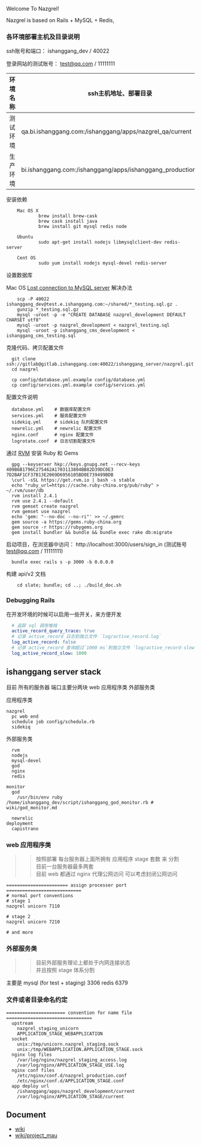 Welcome To Nazgrel!

Nazgrel is based on Rails + MySQL + Redis,

### 各环境部署主机及目录说明

  ssh账号和端口： ishanggang_dev / 40022

  登录网站的测试账号： test@qq.com / 11111111

| 环境名称 | ssh主机地址、部署目录 | 应用域名 |
| --------- | ------- | ------- |
| 测试环境      |     qa.bi.ishanggang.com:/ishanggang/apps/nazgrel_qa/current   |   http://qa.bi.ishanggang.com |
| 生产环境      |     bi.ishanggang.com:/ishanggang/apps/ishanggang_production/current   |   http://bi.ishanggang.com |

安装依赖

        Mac OS X
                brew install brew-cask
                brew cask install java
                brew install git mysql redis node

        Ubuntu
                sudo apt-get install nodejs libmysqlclient-dev redis-server

        Cent OS
                sudo yum install nodejs mysql-devel redis-server

设置数据库

Mac OS [Lost connection to MySQL server](wiki/mac_mysql.md) 解决办法

        scp -P 40022 ishanggang_dev@test.e.ishanggang.com:~/shared/*_testing.sql.gz .
        gunzip *_testing.sql.gz
        mysql -uroot -p -e "CREATE DATABASE nazgrel_development DEFAULT CHARSET utf8"
        mysql -uroot -p nazgrel_development < nazgrel_testing.sql
        mysql -uroot -p ishanggang_cms_development < ishanggang_cms_testing.sql

克隆代码、拷贝配置文件

      git clone ssh://gitlab@gitlab.ishanggang.com:40022/ishanggang_server/nazgrel.git
      cd nazgrel

      cp config/database.yml.example config/database.yml
      cp config/services.yml.example config/services.yml

配置文件说明


      database.yml    # 数据库配置文件
      services.yml    # 服务配置文件
      sidekiq.yml     # sidekiq 队列配置文件
      newrelic.yml    # newrelic 配置文件
      nginx.conf      # nginx 配置文件
      logrotate.conf  # 日志切割配置文件


通过 [RVM](https://rvm.io/) 安装 Ruby 和 Gems

      gpg --keyserver hkp://keys.gnupg.net --recv-keys 409B6B1796C275462A1703113804BB82D39DC0E3 7D2BAF1CF37B13E2069D6956105BD0E739499BDB
      \curl -sSL https://get.rvm.io | bash -s stable
      echo "ruby_url=https://cache.ruby-china.org/pub/ruby" > ~/.rvm/user/db
      rvm install 2.4.1
      rvm use 2.4.1 --default
      rvm gemset create nazgrel
      rvm gemset use nazgrel
      echo 'gem: "--no-doc --no-ri"' >> ~/.gemrc
      gem source -a https://gems.ruby-china.org
      gem source -r https://rubygems.org
      gem install bundler && bundle && bundle exec rake db:migrate

启动项目，在浏览器中访问： http://localhost:3000/users/sign_in (测试账号 test@qq.com / 11111111)

      bundle exec rails s -p 3000 -b 0.0.0.0


构建 api/v2 文档

        cd slate; bundle; cd ..; ./build_doc.sh

### Debugging Rails

在开发环境的时候可以启用一些开关，来方便开发

```yaml
  # 追踪 sql 调用堆栈
  active_record_query_trace: true
  # 记录 active_record 日志到独立文件 `log/active_record.log`
  log_active_record: false
  # 记录 active_record 查询超过`1000 ms`到独立文件 `log/active_record-slow.log`
  log_active_record_slow: 1000
```

## ishanggang server stack

目前 所有的服务器 端口主要分两块
  web 应用程序类
  外部服务类

应用程序类

    nazgrel
      pc web end
      schedule job config/schedule.rb
      sidekiq

外部服务类

      rvm
      nodejs
      mysql-devel
      god
      nginx
      redis

    monitor
      god
        /usr/bin/env ruby /home/ishanggang_dev/script/ishanggang_god_monitor.rb # wiki/god_monitor.md

      newrelic
    deployment
      capistrano

### web 应用程序类
>> 按照部署 每台服务器上面所拥有 应用程序 stage 套数 来 分割 <br />
>> 目前一台服务器最多两套 <br />
>> 目前 web 都通过 nginx 代理公网访问 可以考虑封闭公网访问

    ======================= assign processer port ============================
    # normal port conventions
    # stage 1
    nazgrel unicorn 7110

    # stage 2
    nazgrel unicorn 7210

    # and more

### 外部服务类

>> 目前外部服务理论上都处于内网连接状态 <br />
>> 并且按照 stage 体系分割

主要是
  mysql (for test + staging) 3306
  redis 6379

### 文件或者目录命名约定

```shell
====================== convention for name file ================================
  upstream
    nazgrel_staging_unicorn
    APPLICATION_STAGE_WEBAPPLICATION
  socket
    unix:/tmp/unicorn.nazgrel_staging.sock
    unix:/tmp/WEBAPPLICATION.APPLICATION_STAGE.sock
  nginx log files
    /var/log/nginx/nazgrel_staging_access.log
    /var/log/nginx/APPLICATION_STAGE_USE.log
  nginx conf files
    /etc/nginx/conf.d/nazgrel_production.conf
    /etc/nginx/conf.d/APPLICATION_STAGE.conf
  app deploy url
    /ishanggang/apps/nazgrel_development/current
    /var/log/nginx/APPLICATION_STAGE/current
```


## Document

- [wiki](wiki/)
- [wiki/project_mau](wiki/project_mau.md)
